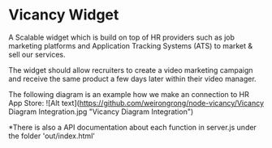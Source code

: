 # Vicancy Widget 
A Scalable widget which is build on top of HR providers such as job marketing platforms and Application Tracking Systems (ATS) to market & sell our services. 

The widget should allow recruiters to create a video marketing campaign and receive the same product a few days later within their video manager. 

The following diagram is an example how we make an connection to HR App Store:
![Alt text](https://github.com/weirongrong/node-vicancy/Vicancy Diagram Integration.jpg "Vicancy Diagram Integration")

*There is also a API documentation about each function in server.js under the folder 'out/index.html'
